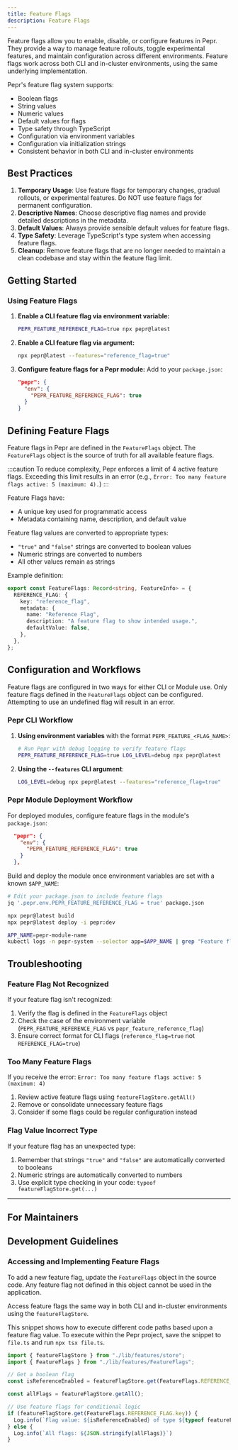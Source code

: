 ```yaml
---
title: Feature Flags
description: Feature Flags
---
```



Feature flags allow you to enable, disable, or configure features in Pepr.
They provide a way to manage feature rollouts, toggle experimental features, and maintain configuration across different environments.
Feature flags work across both CLI and in-cluster environments, using the same underlying implementation.

Pepr's feature flag system supports:

- Boolean flags
- String values
- Numeric values
- Default values for flags
- Type safety through TypeScript
- Configuration via environment variables
- Configuration via initialization strings
- Consistent behavior in both CLI and in-cluster environments

## Best Practices

1. **Temporary Usage**: Use feature flags for temporary changes, gradual rollouts, or experimental features. Do NOT use feature flags for permanent configuration.
1. **Descriptive Names**: Choose descriptive flag names and provide detailed descriptions in the metadata.
1. **Default Values**: Always provide sensible default values for feature flags.
1. **Type Safety**: Leverage TypeScript's type system when accessing feature flags.
1. **Cleanup**: Remove feature flags that are no longer needed to maintain a clean codebase and stay within the feature flag limit.

## Getting Started

### Using Feature Flags

1. **Enable a CLI feature flag via environment variable:**

   ```bash
   PEPR_FEATURE_REFERENCE_FLAG=true npx pepr@latest
   ```

2. **Enable a CLI feature flag via argument:**

   ```bash
   npx pepr@latest --features="reference_flag=true"
   ```

3. **Configure feature flags for a Pepr module:**
   Add to your `package.json`:

   ```json
   "pepr": {
     "env": {
       "PEPR_FEATURE_REFERENCE_FLAG": true
     }
   }
   ```

## Defining Feature Flags

Feature flags in Pepr are defined in the `FeatureFlags` object.
The `FeatureFlags` object is the source of truth for all available feature flags.

:::caution
To reduce complexity, Pepr enforces a limit of 4 active feature flags.
Exceeding this limit results in an error (e.g., `Error: Too many feature
flags active: 5 (maximum: 4).`)
:::

Feature Flags have:

- A unique key used for programmatic access
- Metadata containing name, description, and default value

Feature flag values are converted to appropriate types:

- `"true"` and `"false"` strings are converted to boolean values
- Numeric strings are converted to numbers
- All other values remain as strings

Example definition:

```typescript
export const FeatureFlags: Record<string, FeatureInfo> = {
  REFERENCE_FLAG: {
    key: "reference_flag",
    metadata: {
      name: "Reference Flag",
      description: "A feature flag to show intended usage.",
      defaultValue: false,
    },
  },
};
```

## Configuration and Workflows

Feature flags are configured in two ways for either CLI or Module use.
Only feature flags defined in the `FeatureFlags` object can be configured.
Attempting to use an undefined flag will result in an error.

### Pepr CLI Workflow

1. **Using environment variables** with the format `PEPR_FEATURE_<FLAG_NAME>`:

   ```bash
   # Run Pepr with debug logging to verify feature flags
   PEPR_FEATURE_REFERENCE_FLAG=true LOG_LEVEL=debug npx pepr@latest
   ```

2. **Using the `--features` CLI argument**:

   ```bash
   LOG_LEVEL=debug npx pepr@latest --features="reference_flag=true"
   ```

### Pepr Module Deployment Workflow

For deployed modules, configure feature flags in the module's `package.json`:

```json
  "pepr": {
    "env": {
      "PEPR_FEATURE_REFERENCE_FLAG": true
    }
  },
```

Build and deploy the module once environment variables are set with a known `$APP_NAME`:

```bash
# Edit your package.json to include feature flags
jq '.pepr.env.PEPR_FEATURE_REFERENCE_FLAG = true' package.json

npx pepr@latest build
npx pepr@latest deploy -i pepr:dev

APP_NAME=pepr-module-name
kubectl logs -n pepr-system --selector app=$APP_NAME | grep "Feature flags store initialized"
```

## Troubleshooting

### Feature Flag Not Recognized

If your feature flag isn't recognized:

1. Verify the flag is defined in the `FeatureFlags` object
2. Check the case of the environment variable (`PEPR_FEATURE_REFERENCE_FLAG` vs `pepr_feature_reference_flag`)
3. Ensure correct format for CLI flags (`reference_flag=true` not `REFERENCE_FLAG=true`)

### Too Many Feature Flags

If you receive the error: `Error: Too many feature flags active: 5 (maximum: 4)`

1. Review active feature flags using `featureFlagStore.getAll()`
2. Remove or consolidate unnecessary feature flags
3. Consider if some flags could be regular configuration instead

### Flag Value Incorrect Type

If your feature flag has an unexpected type:

1. Remember that strings `"true"` and `"false"` are automatically converted to booleans
2. Numeric strings are automatically converted to numbers
3. Use explicit type checking in your code: `typeof featureFlagStore.get(...)`

---

## For Maintainers

## Development Guidelines

### Accessing and Implementing Feature Flags

To add a new feature flag, update the `FeatureFlags` object in the source code.
Any feature flag not defined in this object cannot be used in the application.

Access feature flags the same way in both CLI and in-cluster environments using the `featureFlagStore`.

This snippet shows how to execute different code paths based upon a feature flag value.
To execute within the Pepr project, save the snippet to `file.ts` and run `npx tsx file.ts`.

```typescript
import { featureFlagStore } from "./lib/features/store";
import { FeatureFlags } from "./lib/features/FeatureFlags";

// Get a boolean flag
const isReferenceEnabled = featureFlagStore.get(FeatureFlags.REFERENCE_FLAG.key);

const allFlags = featureFlagStore.getAll();

// Use feature flags for conditional logic
if (featureFlagStore.get(FeatureFlags.REFERENCE_FLAG.key)) {
  Log.info(`Flag value: ${isReferenceEnabled} of type ${typeof featureFlagStore.get(FeatureFlags.REFERENCE_FLAG.key)}`)
} else {
  Log.info(`All flags: ${JSON.stringify(allFlags)}`)
}
```

